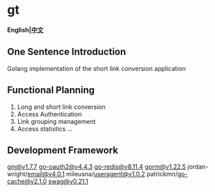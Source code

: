 # gt

**English|[中文](https://github.com/bingfenglai/gt/blob/main/README_zh.md)**

## One Sentence Introduction

Golang implementation of the short link conversion application
## Functional Planning
1. Long and short link conversion
2. Access Authentication
3. Link grouping management
4. Access statistics
...
## Development Framework
gin@v1.7.7
go-oauth2@v4.4.3
go-redis@v8.11.4
gorm@v1.22.5
jordan-wright/email@v4.0.1
mileusna/useragent@v1.0.2
patrickmn/go-cache@v2.1.0
swag@v0.21.1


